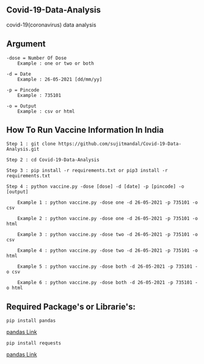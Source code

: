 ## Covid-19-Data-Analysis
covid-19(coronavirus) data analysis 


## Argument 
```
-dose = Number Of Dose 
    Example : one or two or both

-d = Date 
    Example : 26-05-2021 [dd/mm/yy]

-p = Pincode 
    Example : 735101

-o = Output 
    Example : csv or html 
```

## How To Run Vaccine Information In India
```
Step 1 : git clone https://github.com/sujitmandal/Covid-19-Data-Analysis.git

Step 2 : cd Covid-19-Data-Analysis

Step 3 : pip install -r requirements.txt or pip3 install -r requirements.txt

Step 4 : python vaccine.py -dose [dose] -d [date] -p [pincode] -o [output]

    Example 1 : python vaccine.py -dose one -d 26-05-2021 -p 735101 -o csv

    Example 2 : python vaccine.py -dose one -d 26-05-2021 -p 735101 -o html

    Example 3 : python vaccine.py -dose two -d 26-05-2021 -p 735101 -o csv

    Example 4 : python vaccine.py -dose two -d 26-05-2021 -p 735101 -o html

    Example 5 : python vaccine.py -dose both -d 26-05-2021 -p 735101 -o csv

    Example 6 : python vaccine.py -dose both -d 26-05-2021 -p 735101 -o html
```

## Required Package's or Librarie's:
```
pip install pandas
```
[pandas Link](https://pypi.org/project/pandas/)

```
pip install requests
```
[pandas Link](https://pypi.org/project/requests/)